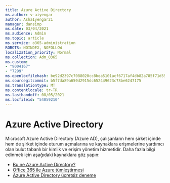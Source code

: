 ```yaml
---
title: Azure Active Directory
ms.author: v-aiyengar
author: AshaIyengar21
manager: dansimp
ms.date: 03/04/2021
ms.audience: Admin
ms.topic: article
ms.service: o365-administration
ROBOTS: NOINDEX, NOFOLLOW
localization_priority: Normal
ms.collection: Adm_O365
ms.custom:
- "9004167"
- "7299"
ms.openlocfilehash: be92d2397c7088020cc8bea5101acf6717af4db82a785f71d55ec5aff9061b1b
ms.sourcegitcommit: b5f7da89a650d2915dc652449623c78be6247175
ms.translationtype: MT
ms.contentlocale: tr-TR
ms.lasthandoff: 08/05/2021
ms.locfileid: "54059210"
---
```

# <a name="azure-active-directory"></a>Azure Active Directory

Microsoft Azure Active Directory (Azure AD), çalışanların hem şirket içinde hem de şirket içinde oturum açmalarına ve kaynaklara erişmelerine yardımcı olan bulut tabanlı bir kimlik ve erişim yönetim hizmetidir. Daha fazla bilgi edinmek için aşağıdaki kaynaklara göz yapın:

- [Bu ne Azure Active Directory?](https://go.microsoft.com/fwlink/?linkid=2081145)
- [Office 365 ile Azure tümleştirmesi](https://go.microsoft.com/fwlink/?linkid=2081218)
- [Azure Active Directory ücretsiz deneme](https://go.microsoft.com/fwlink/?linkid=2081144)
